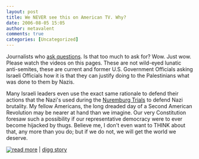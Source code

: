 ```yaml
---
layout: post
title: We NEVER see this on American TV. Why?
date: 2006-08-05 15:05
author: metavalent
comments: true
categories: [Uncategorized]
---
```

Journalists who <a href="http://brasscheck.com/videos/middleeast/me5.html">ask questions</a>. Is that too much to ask for?  Wow.  Just wow.  Please watch the videos on this pages.  These are not wild-eyed lunatic anti-semites, these are current and former U.S. Government Officials asking Israeli Officials how it is that they can justify doing to the Palestinians what was done to them by Nazis.  

Many Israeli leaders even use the exact same rationale to defend their actions that the Nazi's used during the <a href="http://en.wikipedia.org/wiki/Nuremburg_Trials">Nuremburg Trials</a> to defend Nazi brutality.  My fellow Americans, the long dreaded day of a Second American Revolution may be nearer at hand than we imagine.  Our very Constitution foresaw such a possibility if our representative democracy were to ever become hijacked by thugs.  Believe me, I don't even want to THINK about that, any more than you do; but if we do not, we will get the world we deserve.

<a href="http://brasscheck.com/videos/middleeast/me5.html"><img src="http://metavalent.info/images/dig.guy.sm.logo.gif" border="0" align="absbottom"/>read more</a>&nbsp;|&nbsp;<a href="http://digg.com/world_news/You_NEVER_see_this_on_American_TV_Why">digg story</a>
